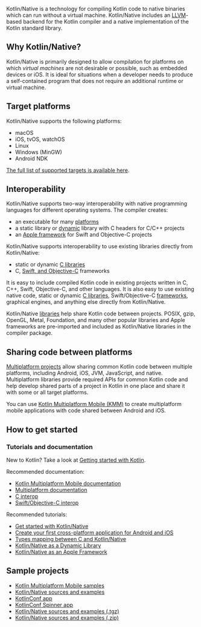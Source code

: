 [//]: # (title: Kotlin Native)

Kotlin/Native is a technology for compiling Kotlin code to native binaries which can run without a virtual machine.
Kotlin/Native includes an [LLVM](https://llvm.org/)-based backend for the Kotlin compiler and a native implementation of the Kotlin standard
library.

## Why Kotlin/Native?

Kotlin/Native is primarily designed to allow compilation for platforms on which _virtual machines_ are not
desirable or possible, such as embedded devices or iOS.
It is ideal for situations when a developer needs to produce a
self-contained program that does not require an additional runtime or virtual machine.

## Target platforms

Kotlin/Native supports the following platforms:
* macOS
* iOS, tvOS, watchOS
* Linux
* Windows (MinGW)
* Android NDK

[The full list of supported targets is available here](mpp-supported-platforms.md).


## Interoperability

Kotlin/Native supports two-way interoperability with native programming languages for different operating systems.
The compiler creates:
* an executable for many [platforms](#target-platforms)
* a static library or [dynamic](native-dynamic-libraries.md) library with C headers for C/C++ projects
* an [Apple framework](apple-framework.md) for Swift and Objective-C projects

Kotlin/Native supports interoperability to use existing libraries
directly from Kotlin/Native:
* static or dynamic [C libraries](native-c-interop.md)
* C, [Swift, and Objective-C](native-objc-interop.md) frameworks

It is easy to include compiled Kotlin code in
existing projects written in C, C++, Swift, Objective-C, and other languages.
It is also easy to use existing native code,
static or dynamic [C libraries](native-c-interop.md),
Swift/Objective-C [frameworks](native-objc-interop.md),
graphical engines, and anything else directly from Kotlin/Native.

Kotlin/Native [libraries](native-platform-libs.md) help share Kotlin
code between projects.
POSIX, gzip, OpenGL, Metal, Foundation, and many other popular libraries and Apple frameworks
are pre-imported and included as Kotlin/Native libraries in the compiler package.

## Sharing code between platforms

[Multiplatform projects](multiplatform.md) allow sharing common Kotlin code between multiple platforms, including Android, iOS, JVM, JavaScript, and native.
Multiplatform libraries provide required APIs for common Kotlin code and help develop shared parts of a project in
Kotlin in one place and share it with some or all target platforms.

You can use [Kotlin Multiplatform Mobile (KMM)](https://kotlinlang.org/lp/mobile/) to create multiplatform mobile applications with code shared between Android and iOS.

## How to get started

### Tutorials and documentation

New to Kotlin? Take a look at [Getting started with Kotlin](getting-started.md).

Recommended documentation:
* [Kotlin Multiplatform Mobile documentation](multiplatform-mobile-getting-started.md)
* [Multiplatform documentation](mpp-intro.md)
* [C interop](native-c-interop.md)
* [Swift/Objective-C interop](native-objc-interop.md)

Recommended tutorials:
* [Get started with Kotlin/Native](native-get-started.md)
* [Create your first cross-platform application for Android and iOS](multiplatform-mobile-create-first-app.md)
* [Types mapping between C and Kotlin/Native](mapping-primitive-data-types-from-c.md)
* [Kotlin/Native as a Dynamic Library](native-dynamic-libraries.md)
* [Kotlin/Native as an Apple Framework](apple-framework.md)

## Sample projects

* [Kotlin Multiplatform Mobile samples](multiplatform-mobile-samples.md)
* [Kotlin/Native sources and examples](https://github.com/JetBrains/kotlin/tree/master/kotlin-native/samples)
* [KotlinConf app](https://github.com/JetBrains/kotlinconf-app)
* [KotlinConf Spinner app](https://github.com/jetbrains/kotlinconf-spinner)
* [Kotlin/Native sources and examples (.tgz)](https://download.jetbrains.com/kotlin/native/kotlin-native-samples-1.0.1.tar.gz)
* [Kotlin/Native sources and examples (.zip)](https://download.jetbrains.com/kotlin/native/kotlin-native-samples-1.0.1.zip)
